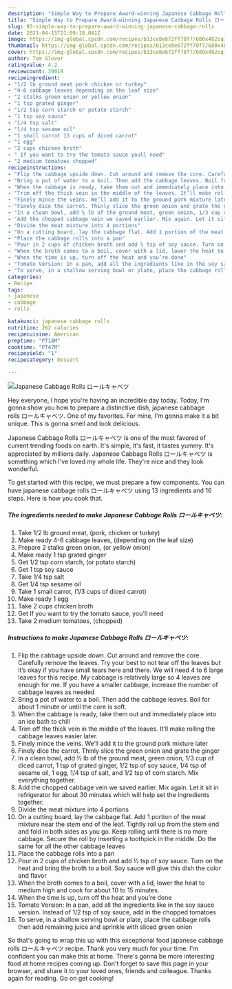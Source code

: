 ```yaml
---
description: "Simple Way to Prepare Award-winning Japanese Cabbage Rolls ロールキャベツ"
title: "Simple Way to Prepare Award-winning Japanese Cabbage Rolls ロールキャベツ"
slug: 93-simple-way-to-prepare-award-winning-japanese-cabbage-rolls
date: 2021-04-15T21:09:10.041Z
image: https://img-global.cpcdn.com/recipes/b13ce8e672ff78f7/680x482cq70/japanese-cabbage-rolls-ロールキャベツ-recipe-main-photo.jpg
thumbnail: https://img-global.cpcdn.com/recipes/b13ce8e672ff78f7/680x482cq70/japanese-cabbage-rolls-ロールキャベツ-recipe-main-photo.jpg
cover: https://img-global.cpcdn.com/recipes/b13ce8e672ff78f7/680x482cq70/japanese-cabbage-rolls-ロールキャベツ-recipe-main-photo.jpg
author: Tom Glover
ratingvalue: 4.2
reviewcount: 30019
recipeingredient:
- "1/2 lb ground meat pork chicken or turkey"
- "4-6 cabbage leaves depending on the leaf size"
- "2 stalks green onion or yellow onion"
- "1 tsp grated ginger"
- "1/2 tsp corn starch or potato starch"
- "1 tsp soy sauce"
- "1/4 tsp salt"
- "1/4 tsp sesame oil"
- "1 small carrot 13 cups of diced carrot"
- "1 egg"
- "2 cups chicken broth"
- " If you want to try the tomato sauce youll need"
- "2 medium tomatoes chopped"
recipeinstructions:
- "Flip the cabbage upside down. Cut around and remove the core. Carefully remove the leaves. Try your best to not tear off the leaves but it’s okay if you have small tears here and there. We will need 4 to 6 large leaves for this recipe. My cabbage is relatively large so 4 leaves are enough for me. If you have a smaller cabbage, increase the number of cabbage leaves as needed"
- "Bring a pot of water to a boil. Then add the cabbage leaves. Boil for about 1 minute or until the core is soft."
- "When the cabbage is ready, take them out and immediately place into an ice bath to chill"
- "Trim off the thick vein in the middle of the leaves. It’ll make rolling the cabbage leaves easier later."
- "Finely mince the veins. We’ll add it to the ground pork mixture later"
- "Finely dice the carrot. Thinly slice the green onion and grate the ginger"
- "In a clean bowl, add ½ lb of the ground meat, green onion, 1/3 cup of diced carrot, 1 tsp of grated ginger, 1/2 tsp of soy sauce, 1/4 tsp of sesame oil, 1 egg, 1/4 tsp of salt, and 1/2 tsp of corn starch. Mix everything together."
- "Add the chopped cabbage vein we saved earlier. Mix again. Let it sit in refrigerator for about 30 minutes which will help set the ingredients together."
- "Divide the meat mixture into 4 portions"
- "On a cutting board, lay the cabbage flat. Add 1 portion of the meat mixture near the stem end of the leaf. Tightly roll up from the stem end and fold in both sides as you go. Keep rolling until there is no more cabbage. Secure the roll by inserting a toothpick in the middle. Do the same for all the other cabbage leaves"
- "Place the cabbage rolls into a pan"
- "Pour in 2 cups of chicken broth and add ½ tsp of soy sauce. Turn on the heat and bring the broth to a boil. Soy sauce will give this dish the color and flavor"
- "When the broth comes to a boil, cover with a lid, lower the heat to medium high and cook for about 10 to 15 minutes."
- "When the time is up, turn off the heat and you’re done"
- "Tomato Version: In a pan, add all the ingredients like in the soy sauce version. Instead of 1/2 tsp of soy sauce, add in the chopped tomatoes"
- "To serve, in a shallow serving bowl or plate, place the cabbage rolls then add remaining juice and sprinkle with sliced green onion"
categories:
- Recipe
tags:
- japanese
- cabbage
- rolls

katakunci: japanese cabbage rolls 
nutrition: 262 calories
recipecuisine: American
preptime: "PT14M"
cooktime: "PT47M"
recipeyield: "1"
recipecategory: Dessert

---
```



![Japanese Cabbage Rolls ロールキャベツ](https://img-global.cpcdn.com/recipes/b13ce8e672ff78f7/680x482cq70/japanese-cabbage-rolls-ロールキャベツ-recipe-main-photo.jpg)

Hey everyone, I hope you're having an incredible day today. Today, I'm gonna show you how to prepare a distinctive dish, japanese cabbage rolls ロールキャベツ. One of my favorites. For mine, I'm gonna make it a bit unique. This is gonna smell and look delicious.

Japanese Cabbage Rolls ロールキャベツ is one of the most favored of current trending foods on earth. It's simple, it's fast, it tastes yummy. It's appreciated by millions daily. Japanese Cabbage Rolls ロールキャベツ is something which I've loved my whole life. They're nice and they look wonderful.




To get started with this recipe, we must prepare a few components. You can have japanese cabbage rolls ロールキャベツ using 13 ingredients and 16 steps. Here is how you cook that.

<!--inarticleads1-->

##### The ingredients needed to make Japanese Cabbage Rolls ロールキャベツ:

1. Take 1/2 lb ground meat, (pork, chicken or turkey)
1. Make ready 4-6 cabbage leaves, (depending on the leaf size)
1. Prepare 2 stalks green onion, (or yellow onion)
1. Make ready 1 tsp grated ginger
1. Get 1/2 tsp corn starch, (or potato starch)
1. Get 1 tsp soy sauce
1. Take 1/4 tsp salt
1. Get 1/4 tsp sesame oil
1. Take 1 small carrot, (1/3 cups of diced carrot)
1. Make ready 1 egg
1. Take 2 cups chicken broth
1. Get  If you want to try the tomato sauce, you&#39;ll need
1. Take 2 medium tomatoes, (chopped)




<!--inarticleads2-->

##### Instructions to make Japanese Cabbage Rolls ロールキャベツ:

1. Flip the cabbage upside down. Cut around and remove the core. Carefully remove the leaves. Try your best to not tear off the leaves but it’s okay if you have small tears here and there. We will need 4 to 6 large leaves for this recipe. My cabbage is relatively large so 4 leaves are enough for me. If you have a smaller cabbage, increase the number of cabbage leaves as needed
1. Bring a pot of water to a boil. Then add the cabbage leaves. Boil for about 1 minute or until the core is soft.
1. When the cabbage is ready, take them out and immediately place into an ice bath to chill
1. Trim off the thick vein in the middle of the leaves. It’ll make rolling the cabbage leaves easier later.
1. Finely mince the veins. We’ll add it to the ground pork mixture later
1. Finely dice the carrot. Thinly slice the green onion and grate the ginger
1. In a clean bowl, add ½ lb of the ground meat, green onion, 1/3 cup of diced carrot, 1 tsp of grated ginger, 1/2 tsp of soy sauce, 1/4 tsp of sesame oil, 1 egg, 1/4 tsp of salt, and 1/2 tsp of corn starch. Mix everything together.
1. Add the chopped cabbage vein we saved earlier. Mix again. Let it sit in refrigerator for about 30 minutes which will help set the ingredients together.
1. Divide the meat mixture into 4 portions
1. On a cutting board, lay the cabbage flat. Add 1 portion of the meat mixture near the stem end of the leaf. Tightly roll up from the stem end and fold in both sides as you go. Keep rolling until there is no more cabbage. Secure the roll by inserting a toothpick in the middle. Do the same for all the other cabbage leaves
1. Place the cabbage rolls into a pan
1. Pour in 2 cups of chicken broth and add ½ tsp of soy sauce. Turn on the heat and bring the broth to a boil. Soy sauce will give this dish the color and flavor
1. When the broth comes to a boil, cover with a lid, lower the heat to medium high and cook for about 10 to 15 minutes.
1. When the time is up, turn off the heat and you’re done
1. Tomato Version: In a pan, add all the ingredients like in the soy sauce version. Instead of 1/2 tsp of soy sauce, add in the chopped tomatoes
1. To serve, in a shallow serving bowl or plate, place the cabbage rolls then add remaining juice and sprinkle with sliced green onion




So that's going to wrap this up with this exceptional food japanese cabbage rolls ロールキャベツ recipe. Thank you very much for your time. I'm confident you can make this at home. There's gonna be more interesting food at home recipes coming up. Don't forget to save this page in your browser, and share it to your loved ones, friends and colleague. Thanks again for reading. Go on get cooking!
